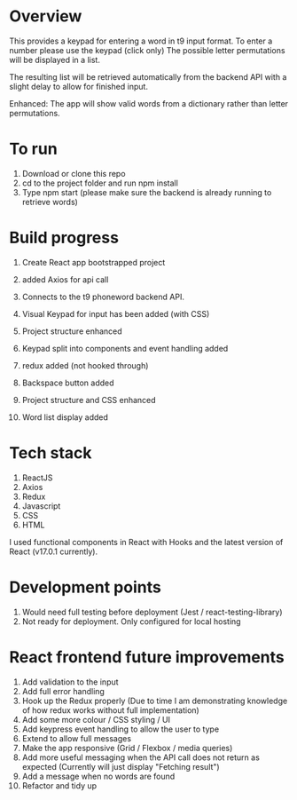 # Overview

This provides a keypad for entering a word in t9 input format.
To enter a number please use the keypad (click only)
The possible letter permutations will be displayed in a list.

The resulting list will be retrieved automatically from the backend
API with a slight delay to allow for finished input.

Enhanced:
The app will show valid words from a dictionary rather than letter permutations.

# To run
1. Download or clone this repo
1. cd to the project folder and run npm install
1. Type npm start (please make sure the backend is already running to retrieve words)

# Build progress

1. Create React app bootstrapped project

1. added Axios for api call

1. Connects to the t9 phoneword backend API.

1. Visual Keypad for input has been added (with CSS)

1. Project structure enhanced

1. Keypad split into components and event handling added

1. redux added (not hooked through)

1. Backspace button added

1. Project structure and CSS enhanced

1. Word list display added

# Tech stack

1. ReactJS
1. Axios
1. Redux
1. Javascript
1. CSS
1. HTML

I used functional components in React with Hooks and the
latest version of React (v17.0.1 currently).

# Development points

1. Would need full testing before deployment (Jest / react-testing-library)
1. Not ready for deployment. Only configured for local hosting

# React frontend future improvements

1. Add validation to the input
1. Add full error handling
1. Hook up the Redux properly (Due to time I am demonstrating knowledge of
   how redux works without full implementation)
1. Add some more colour / CSS styling / UI
1. Add keypress event handling to allow the user to type
1. Extend to allow full messages
1. Make the app responsive (Grid / Flexbox / media queries)
1. Add more useful messaging when the API call does
   not return as expected (Currently will just display "Fetching result")
1. Add a message when no words are found
1. Refactor and tidy up
